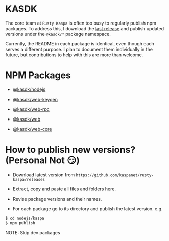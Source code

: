 # KASDK

The core team at `Rusty Kaspa` is often too busy to regularly publish npm packages. To address this, I download the [last release](https://github.com/kaspanet/rusty-kaspa/releases) and publish updated versions under the `@kasdk/*` package namespace.

Currently, the README in each package is identical, even though each serves a different purpose. I plan to document them individually in the future, but contributions to help with this are more than welcome.

# NPM Packages

- [@kasdk/nodejs](https://www.npmjs.com/package/@kasdk/nodejs)

- [@kasdk/web-keygen](https://www.npmjs.com/package/@kasdk/web-keygen)

- [@kasdk/web-rpc](https://www.npmjs.com/package/@kasdk/web-rpc)

- [@kasdk/web](https://www.npmjs.com/package/@kasdk/web)

- [@kasdk/web-core](https://www.npmjs.com/package/@kasdk/web-core)

# How to publish new versions? (Personal Not 😏)

- Download latest version from `https://github.com/kaspanet/rusty-kaspa/releases`

- Extract, copy and paste all files and folders here.

- Revise package versions and their names.

- For each package go to its directory and publish the latest version. e.g.

```bash
$ cd nodejs/kaspa
$ npm publish
```

NOTE: Skip dev packages
